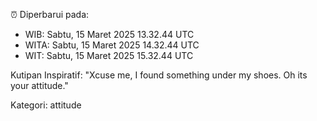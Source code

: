 ⏰ Diperbarui pada:
- WIB: Sabtu, 15 Maret 2025 13.32.44 UTC
- WITA: Sabtu, 15 Maret 2025 14.32.44 UTC
- WIT: Sabtu, 15 Maret 2025 15.32.44 UTC

Kutipan Inspiratif:
"Xcuse me, I found something under my shoes. Oh its your attitude."


Kategori: attitude

